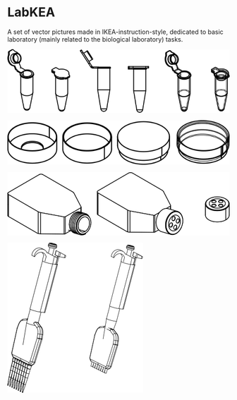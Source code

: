 # LabKEA
A set of vector pictures made in IKEA-instruction-style, dedicated to basic laboratory (mainly related to the biological laboratory) tasks.


![Eppendorfs](https://github.com/arteys/LabKEA/blob/main/Thumbnail%20Images/Eppendorf%201.5%20ml.png?raw=true)

![35 mm dishes](https://github.com/arteys/LabKEA/blob/main/Thumbnail%20Images/35%20mm%20dishes.png?raw=true)

![T25 flasks](https://github.com/arteys/LabKEA/blob/main/Thumbnail%20Images/T25%20flask.png?raw=true)

![Multichannel 10-200](https://github.com/arteys/LabKEA/blob/main/Thumbnail%20Images/Multichannel%20200%20mkl%20pipette.png?raw=true)


